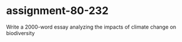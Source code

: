 # assignment-80-232
Write a 2000-word essay analyzing the impacts of climate change on biodiversity
